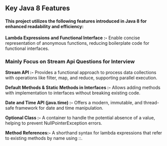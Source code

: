 ## Key Java 8 Features
#### This project utilizes  the following features introduced in Java 8 for enhanced readability and efficiency:

**Lambda Expressions and Functional Interface :-** Enable concise representation of anonymous functions, reducing boilerplate code for functional interfaces.

### Mainly Focus on Stream Api Questions for Interview
**Stream API :-**  Provides a functional approach to process data collections with operations like filter, map, and reduce, supporting parallel execution.

**Default Methods & Static Methods in Interfaces :-** Allows adding methods with implementation to interfaces without breaking existing code.

**Date and Time API (java.time) :-** Offers a modern, immutable, and thread-safe framework for date and time manipulation.

**Optional Class :-** A container to handle the potential absence of a value, helping to prevent NullPointerException errors.

**Method References:-** A shorthand syntax for lambda expressions that refer to existing methods by name using ::.
